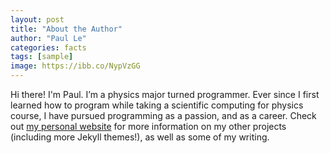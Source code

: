 ```yaml
---
layout: post
title: "About the Author"
author: "Paul Le"
categories: facts
tags: [sample]
image: https://ibb.co/NypVzGG
---
```


Hi there! I'm Paul. I’m a physics major turned programmer. Ever since I first learned how to program while taking a scientific computing for physics course, I have pursued programming as a passion, and as a career. Check out [my personal website](https://www.lenpaul.com/) for more information on my other projects (including more Jekyll themes!), as well as some of my writing.
